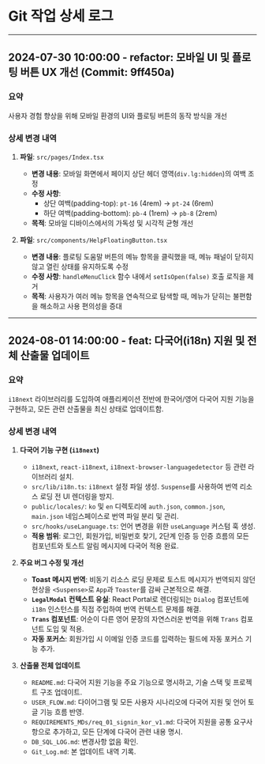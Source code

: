 # Git 작업 상세 로그

---

## 2024-07-30 10:00:00 - refactor: 모바일 UI 및 플로팅 버튼 UX 개선 (Commit: 9ff450a)

### 요약

사용자 경험 향상을 위해 모바일 환경의 UI와 플로팅 버튼의 동작 방식을 개선

### 상세 변경 내역

1.  **파일**: `src/pages/Index.tsx`
    -   **변경 내용**: 모바일 화면에서 페이지 상단 헤더 영역(`div.lg:hidden`)의 여백 조정
    -   **수정 사항**:
        -   상단 여백(padding-top): `pt-16` (4rem) → `pt-24` (6rem)
        -   하단 여백(padding-bottom): `pb-4` (1rem) → `pb-8` (2rem)
    -   **목적**: 모바일 디바이스에서의 가독성 및 시각적 균형 개선

2.  **파일**: `src/components/HelpFloatingButton.tsx`
    -   **변경 내용**: 플로팅 도움말 버튼의 메뉴 항목을 클릭했을 때, 메뉴 패널이 닫히지 않고 열린 상태를 유지하도록 수정
    -   **수정 사항**: `handleMenuClick` 함수 내에서 `setIsOpen(false)` 호출 로직을 제거
    -   **목적**: 사용자가 여러 메뉴 항목을 연속적으로 탐색할 때, 메뉴가 닫히는 불편함을 해소하고 사용 편의성을 증대

---

## 2024-08-01 14:00:00 - feat: 다국어(i18n) 지원 및 전체 산출물 업데이트

### 요약
`i18next` 라이브러리를 도입하여 애플리케이션 전반에 한국어/영어 다국어 지원 기능을 구현하고, 모든 관련 산출물을 최신 상태로 업데이트함.

### 상세 변경 내역

1.  **다국어 기능 구현 (`i18next`)**
    -   `i18next`, `react-i18next`, `i18next-browser-languagedetector` 등 관련 라이브러리 설치.
    -   `src/lib/i18n.ts`: `i18next` 설정 파일 생성. `Suspense`를 사용하여 번역 리소스 로딩 전 UI 렌더링을 방지.
    -   `public/locales/`: `ko` 및 `en` 디렉토리에 `auth.json`, `common.json`, `main.json` 네임스페이스로 번역 파일 분리 및 관리.
    -   `src/hooks/useLanguage.ts`: 언어 변경을 위한 `useLanguage` 커스텀 훅 생성.
    -   **적용 범위**: 로그인, 회원가입, 비밀번호 찾기, 2단계 인증 등 인증 흐름의 모든 컴포넌트와 토스트 알림 메시지에 다국어 적용 완료.

2.  **주요 버그 수정 및 개선**
    -   **Toast 메시지 번역**: 비동기 리소스 로딩 문제로 토스트 메시지가 번역되지 않던 현상을 `<Suspense>`로 `App`과 `Toaster`를 감싸 근본적으로 해결.
    -   **`LegalModal` 컨텍스트 유실**: React Portal로 렌더링되는 `Dialog` 컴포넌트에 `i18n` 인스턴스를 직접 주입하여 번역 컨텍스트 문제를 해결.
    -   **`Trans` 컴포넌트**: 어순이 다른 영어 문장의 자연스러운 번역을 위해 `Trans` 컴포넌트 도입 및 적용.
    -   **자동 포커스**: 회원가입 시 이메일 인증 코드를 입력하는 필드에 자동 포커스 기능 추가.

3.  **산출물 전체 업데이트**
    -   `README.md`: 다국어 지원 기능을 주요 기능으로 명시하고, 기술 스택 및 프로젝트 구조 업데이트.
    -   `USER_FLOW.md`: 다이어그램 및 모든 사용자 시나리오에 다국어 지원 및 언어 토글 기능 흐름 반영.
    -   `REQUIREMENTS_MDs/req_01_signin_kor_v1.md`: 다국어 지원을 공통 요구사항으로 추가하고, 모든 단계에 다국어 관련 내용 명시.
    -   `DB_SQL_LOG.md`: 변경사항 없음 확인.
    -   `Git_Log.md`: 본 업데이트 내역 기록.